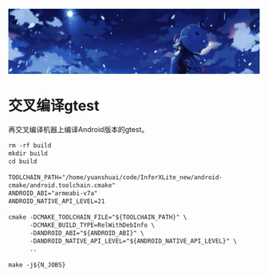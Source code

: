 [![header](../../../assets/header10.jpg)](https://yuenshome.github.io)

# 交叉编译gtest

再交叉编译机器上编译Android版本的gtest。

```shell
rm -rf build
mkdir build                                                                                                       
cd build
 
TOOLCHAIN_PATH="/home/yuanshuai/code/InferXLite_new/android-cmake/android.toolchain.cmake" 
ANDROID_ABI="armeabi-v7a"
ANDROID_NATIVE_API_LEVEL=21
 
cmake -DCMAKE_TOOLCHAIN_FILE="${TOOLCHAIN_PATH}" \
      -DCMAKE_BUILD_TYPE=RelWithDebInfo \
      -DANDROID_ABI="${ANDROID_ABI}" \
      -DANDROID_NATIVE_API_LEVEL="${ANDROID_NATIVE_API_LEVEL}" \
      ..  
 
make -j${N_JOBS}
```
